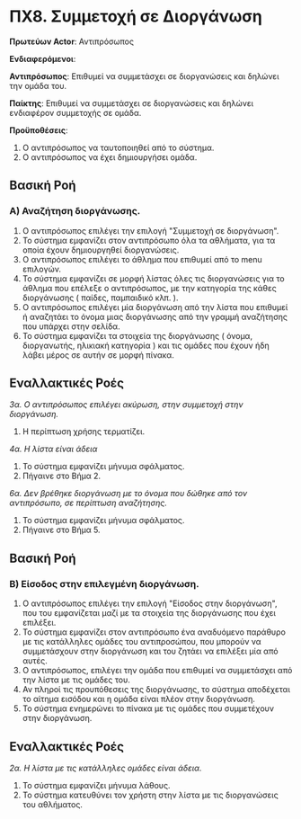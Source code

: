 # ΠΧ8. Συμμετοχή σε Διοργάνωση

**Πρωτεύων Actor**: Αντιπρόσωπος 

**Ενδιαφερόμενοι**:

**Αντιπρόσωπος**: Επιθυμεί να συμμετάσχει σε διοργανώσεις και δηλώνει την ομάδα του.

**Παίκτης**: Επιθυμεί να συμμετάσχει σε διοργανώσεις και δηλώνει ενδιαφέρον συμμετοχής σε ομάδα.

**Προϋποθέσεις**: 
1. Ο αντιπρόσωπος να ταυτοποιηθεί από το σύστημα.
2. Ο αντιπρόσωπος να έχει δημιουργήσει ομάδα.

## Βασική Ροή

### Α) Αναζήτηση διοργάνωσης.
1. Ο αντιπρόσωπος επιλέγει την επιλογή "Συμμετοχή σε διοργάνωση".
2. Το σύστημα εμφανίζει στον αντιπρόσωπο όλα τα αθλήματα, για τα οποία έχουν δημιουργηθεί διοργανώσεις.
3. Ο αντιπρόσωπος επιλέγει το άθλημα που επιθυμεί από το menu επιλογών.
4. Το σύστημα εμφανίζει σε μορφή λίστας όλες τις διοργανώσεις για το άθλημα που επέλεξε ο αντιπρόσωπος, με την κατηγορία της κάθες διοργάνωσης ( παίδες, παμπαιδικό κλπ. ).
5. Ο αντιπρόσωπος επιλέγει μία διοργάνωση από την λίστα που επιθυμεί ή αναζητάει το όνομα μιας διοργάνωσης από την γραμμή αναζήτησης που υπάρχει στην σελίδα.
6. Το σύστημα εμφανίζει τα στοιχεία της διοργάνωσης ( όνομα, διοργανωτής, ηλικιακή κατηγορία ) και τις ομάδες που έχουν ήδη λάβει μέρος σε αυτήν σε μορφή πίνακα.

## Εναλλακτικές Ροές

*3α. Ο αντιπρόσωπος επιλέγει ακύρωση, στην συμμετοχή στην διοργάνωση.*
1. Η περίπτωση χρήσης τερματίζει.

*4α. Η λίστα είναι άδεια*
1. Το σύστημα εμφανίζει μήνυμα σφάλματος.
2. Πήγαινε στο Βήμα 2. 

*6α. Δεν βρέθηκε διοργάνωση με το όνομα που δώθηκε από τον αντιπρόσωπο, σε περίπτωση αναζήτησης.*
1. Το σύστημα εμφανίζει μήνυμα σφάλματος.
2. Πήγαινε στο Βήμα 5. 

## Βασική Ροή

### Β) Είσοδος στην επιλεγμένη διοργάνωση.

1. Ο αντιπρόσωπος επιλέγει την επιλογή "Είσοδος στην διοργάνωση", που του εμφανίζεται μαζί με τα στοιχεία της διοργάνωσης που έχει επιλέξει.
2. Το σύστημα εμφανίζει στον αντιπρόσωπο ένα αναδυόμενο παράθυρο με τις κατάλληλες ομάδες του αντιπροσώπου, που μπορούν να συμμετάσχουν στην διοργάνωση και του ζητάει να επιλέξει μία από αυτές.
3. Ο αντιπρόσωπος, επιλέγει την ομάδα που επιθυμεί να συμμετάσχει από την λίστα με τις ομάδες του.
4. Αν πληροί τις προυπόθεσεις της διοργάνωσης, το σύστημα αποδέχεται το αίτημα εισόδου και η ομάδα είναι πλέον στην διοργάνωση.
5. Το σύστημα ενημερώνει το πίνακα με τις ομάδες που συμμετέχουν στην διοργάνωση.

## Εναλλακτικές Ροές

*2α. Η λίστα με τις κατάλληλες ομάδες είναι άδεια.*
1. Το σύστημα εμφανίζει μήνυμα λάθους.
2. Το σύστημα κατευθύνει τον χρήστη στην λίστα με τις διοργανώσεις του αθλήματος.